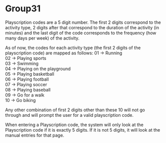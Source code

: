 # Group31
Playscription codes are a 5 digit number. The first 2 digits correspond to the activity type, 2 digits after that correspond to the duration of the activity (in minutes) and the last digit of the code corresponds to the frequency (how many days per week) of the activity.

As of now, the codes for each activity type (the first 2 digits of the playscription code) are mapped as follows:
01 -> Running  
02 -> Playing sports  
03 -> Swimming  
04 -> Playing on the playground  
05 -> Playing basketball  
06 -> Playing football  
07 -> Playing soccer  
08 -> Playing baseball  
09 -> Go for a walk  
10 -> Go biking  

Any other combination of first 2 digits other than these 10 will not go through and will prompt the user for a valid playscription code.

When entering a Playscription code, the system will only look at the Playscription code if it is exactly 5 digits.  If it is not 5 digits, it will look at the manual entries for that page.
